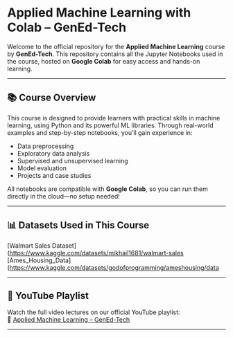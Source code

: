 # Applied Machine Learning with Colab – GenEd-Tech

Welcome to the official repository for the **Applied Machine Learning** course by **GenEd-Tech**. This repository contains all the Jupyter Notebooks used in the course, hosted on **Google Colab** for easy access and hands-on learning.

---

## 📚 Course Overview

This course is designed to provide learners with practical skills in machine learning, using Python and its powerful ML libraries. Through real-world examples and step-by-step notebooks, you’ll gain experience in:

- Data preprocessing
- Exploratory data analysis
- Supervised and unsupervised learning
- Model evaluation
- Projects and case studies

All notebooks are compatible with **Google Colab**, so you can run them directly in the cloud—no setup needed!

---

## 📊 Datasets Used in This Course

[Walmart Sales Dataset](https://www.kaggle.com/datasets/mikhail1681/walmart-sales <br>
[Ames_Housing_Data](https://www.kaggle.com/datasets/godofprogramming/ameshousing/data

---

## 🔗 YouTube Playlist

Watch the full video lectures on our official YouTube playlist:  
🎥 [Applied Machine Learning – GenEd-Tech](https://www.youtube.com/playlist?list=PLl5WbAwgvDObY0ideQONJSgrrBwlLaO-W
)

---


